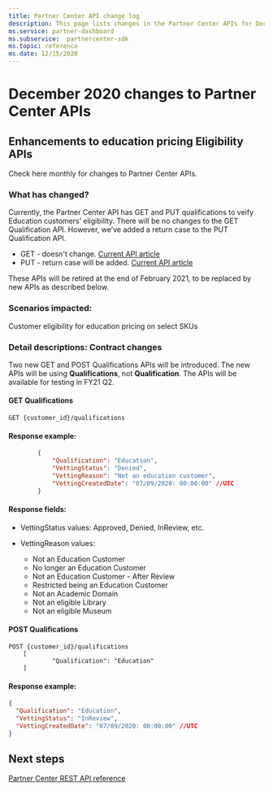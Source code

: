 ```yaml
---
title: Partner Center API change log
description: This page lists changes in the Partner Center APIs for December 2020
ms.service: partner-dashboard
ms.subservice:  partnercenter-sdk
ms.topic: reference
ms.date: 12/15/2020
---
```


# December 2020 changes to Partner Center APIs

## Enhancements to education pricing Eligibility APIs

Check here monthly for changes to Partner Center APIs.

### What has changed?

Currently, the Partner Center API has GET and PUT qualifications to veify Education customers’ eligibility. There will be no changes to the GET Qualification API. However, we’ve added a return case to the PUT Qualification API.

- GET - doesn't change. [Current API article](get-a-customer-s-qualification.md)
- PUT - return case will be added. [Current API article](update-a-customer-s-qualification.md)

These APIs will be retired at the end of February 2021, to be replaced by new APIs as described below.

### Scenarios impacted:

Customer eligibility for education pricing on select SKUs

### Detail descriptions: Contract changes

Two new GET and POST Qualifications APIs will be introduced. The new APIs will be using **Qualifications**, not **Qualification**. The APIs will be available for testing in FY21 Q2.

#### GET Qualifications

```http
GET {customer_id}/qualifications
```

#### Response example:

```json
        {
            "Qualification": "Education",
            "VettingStatus": "Denied",
            "VettingReason": "Not an education customer",
            "VettingCreatedDate": "07/09/2020: 00:00:00" //UTC
        }
```

#### Response fields: 

- VettingStatus values: Approved, Denied, InReview, etc.

- VettingReason values:
   - Not an Education Customer
   - No longer an Education Customer
   - Not an Education Customer - After Review
   - Restricted being an Education Customer
   - Not an Academic Domain
   - Not an eligible Library
   - Not an eligible Museum
 
#### POST Qualifications

```http
POST {customer_id}/qualifications
    [
            "Qualification": "Education"
    ]
```

#### Response example:

```JSON
{
  "Qualification": "Education",
  "VettingStatus": "InReview",
  "VettingCreatedDate": "07/09/2020: 00:00:00" //UTC
}
```

## Next steps

[Partner Center REST API reference](partner-center-rest-api-reference.md)
